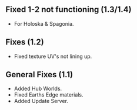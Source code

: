 ## Fixed 1-2 not functioning (1.3/1.4)
- For Holoska & Spagonia.

## Fixes (1.2)
- Fixed texture UV's not lining up.

## General Fixes (1.1) 
- Added Hub Worlds.
- Fixed Earths Edge materials.
- Added Update Server.